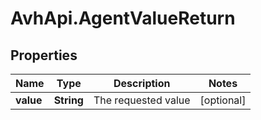 # AvhApi.AgentValueReturn

## Properties

Name | Type | Description | Notes
------------ | ------------- | ------------- | -------------
**value** | **String** | The requested value | [optional] 


